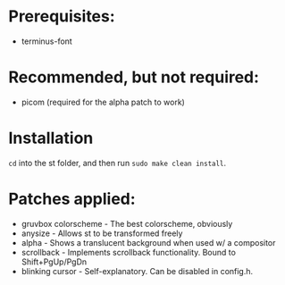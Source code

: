 # Prerequisites:
* terminus-font

# Recommended, but not required:
* picom (required for the alpha patch to work)

# Installation
`cd` into the st folder, and then run `sudo make clean install`.

# Patches applied:
* gruvbox colorscheme - The best colorscheme, obviously
* anysize - Allows st to be transformed freely
* alpha - Shows a translucent background when used w/ a compositor
* scrollback - Implements scrollback functionality. Bound to Shift+PgUp/PgDn
* blinking cursor - Self-explanatory. Can be disabled in config.h.
